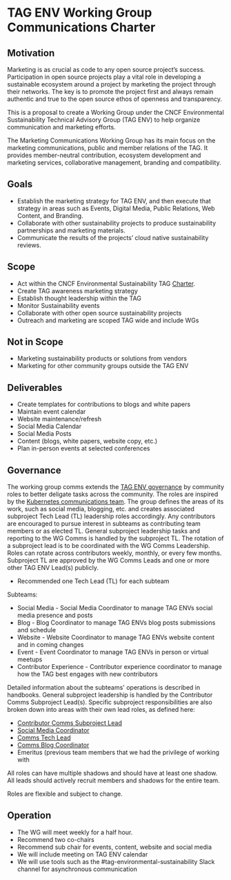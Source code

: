 # TAG ENV Working Group Communications Charter
## Motivation
Marketing is as crucial as code to any open source project’s success. Participation in open source projects play a vital role in developing a sustainable ecosystem around a project by marketing the project through their networks. The key is to promote the project first and always remain authentic and true to the open source ethos of openness and transparency.

This is a proposal to create a Working Group under the CNCF Environmental Sustainability Technical Advisory Group (TAG ENV) to help organize communication and marketing efforts.

The Marketing Communications Working Group has its main focus on the marketing communications, public and member relations of the TAG. It provides member-neutral contribution, ecosystem development and marketing services, collaborative management, branding and compatibility.

## Goals
- Establish the marketing strategy for TAG ENV, and then execute that strategy in areas such as Events, Digital Media, Public Relations, Web Content, and Branding. 
- Collaborate with other sustainability projects to produce sustainability partnerships and marketing materials.
- Communicate the results of the projects’ cloud native sustainability reviews.

## Scope
- Act within the CNCF Environmental Sustainability TAG [Charter](https://github.com/cncf/tag-env-sustainability/blob/main/charter.md). 
- Create TAG awareness marketing strategy
- Establish thought leadership within the TAG
- Monitor Sustainability events
- Collaborate with other open source sustainability projects
- Outreach and marketing are scoped TAG wide and include WGs

## Not in Scope
- Marketing sustainability products or solutions from vendors
- Marketing for other community groups outside the TAG ENV

## Deliverables
- Create templates for contributions to blogs and white papers
- Maintain event calendar
- Website maintenance/refresh
- Social Media Calendar
- Social Media Posts
- Content (blogs, white papers, website copy, etc.)
- Plan in-person events at selected conferences

## Governance
The working group comms extends the [TAG ENV governance](https://github.com/cncf/tag-env-sustainability/tree/main/governance) by community roles to better deligate tasks across the community. The roles are inspired by the [Kubernetes communications team](https://github.com/kubernetes/community/tree/master/communication/contributor-comms/role-handbooks). The group defines the areas of its work, such as social media, blogging, etc. and creates associated subproject Tech Lead (TL) leadership roles accordingly. Any contributors are encouraged to pursue interest in subteams as contributing team members or as elected TL. General subproject leadership tasks and reporting to the WG Comms is handled by the subproject TL. The rotation of a subproject lead is to be coordinated with the WG Comms Leadership. Roles can rotate across contributors weekly, monthly, or every few months. Subproject TL are approved by the WG Comms Leads and one or more other TAG ENV Lead(s) publicly.

- Recommended one Tech Lead (TL) for each subteam

Subteams:
- Social Media - Social Media Coordinator to manage TAG ENVs social media presence and posts
- Blog - Blog Coordinator to manage TAG ENVs blog posts submissions and schedule
- Website - Website Coordinator to manage TAG ENVs website content and in coming changes
- Event - Event Coordinator to manage TAG ENVs in person or virtual meetups
- Contributor Experience - Contributor experience coordinator to manage how the TAG best engages with new contributors

Detailed information about the subteams' operations is described in handbooks.
General subproject leadership is handled by the Contributor Comms Subproject Lead(s). Specific subproject responsibilities are also broken down into areas with their own lead roles, as defined here:
- [Contributor Comms Subproject Lead](https://github.com/kubernetes/community/blob/master/communication/contributor-comms/role-handbooks/Subproject-Lead.md)
- [Social Media Coordinator](https://github.com/kubernetes/community/blob/master/communication/contributor-comms/role-handbooks/Social-Media.md)
- [Comms Tech Lead](https://github.com/kubernetes/community/blob/master/communication/contributor-comms/role-handbooks/Comms-Tech-Lead.md)
- [Comms Blog Coordinator](https://github.com/kubernetes/community/blob/master/communication/contributor-comms/role-handbooks/blog-coordinator.md)
- Emeritus (previous team members that we had the privilege of working with 

All roles can have multiple shadows and should have at least one shadow. All leads should actively recruit members and shadows for the entire team.

Roles are flexible and subject to change.


## Operation
- The WG will meet weekly for a half hour.
- Recommend two co-chairs
- Recommend sub chair for events, content, website and social media
- We will include meeting on TAG ENV calendar
- We will use tools such as the #tag-environmental-sustainability Slack channel for asynchronous communication



